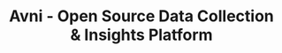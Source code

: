 ---
templateKey: index-page
title: |
  Avni - Open Source Data Collection & Insights Platform
image: /img/avni-jumbo-1.png
features:
  blurbs:
    - title: Create app exactly like your program
      image: ''
      text: >-
        Design your program data, processes and protocols
    - title: Not just forms
      image: ''
      text: >-
        Define cases, services and each visit's data format 
    - title: 'Powerful forms'
      image: ''
      text: >-
        All data types, skip logic, geolocation, multi-media, calculated fields and validations 
    - title: Work schedule management
      image: ''
      text: >-
        Automated visit scheduling, with manual control. Dashboard to manage all your work    
    - title: 'Offline'
      image: ''
      text: >
        All features available even without the Internet
    - title: 'Centralised database'
      image: ''
      text: >-
        Monitor, analyse, generate reports, download data extracts
---